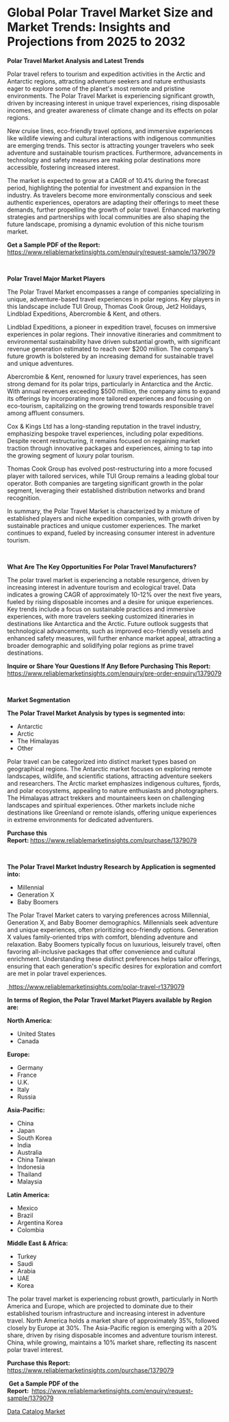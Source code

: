 <p><h1>Global Polar Travel Market Size and Market Trends: Insights and Projections from 2025 to 2032</h1></p><p><strong>Polar Travel Market Analysis and Latest Trends</strong></p>
<p><p>Polar travel refers to tourism and expedition activities in the Arctic and Antarctic regions, attracting adventure seekers and nature enthusiasts eager to explore some of the planet's most remote and pristine environments. The Polar Travel Market is experiencing significant growth, driven by increasing interest in unique travel experiences, rising disposable incomes, and greater awareness of climate change and its effects on polar regions. </p><p>New cruise lines, eco-friendly travel options, and immersive experiences like wildlife viewing and cultural interactions with indigenous communities are emerging trends. This sector is attracting younger travelers who seek adventure and sustainable tourism practices. Furthermore, advancements in technology and safety measures are making polar destinations more accessible, fostering increased interest. </p><p>The market is expected to grow at a CAGR of 10.4% during the forecast period, highlighting the potential for investment and expansion in the industry. As travelers become more environmentally conscious and seek authentic experiences, operators are adapting their offerings to meet these demands, further propelling the growth of polar travel. Enhanced marketing strategies and partnerships with local communities are also shaping the future landscape, promising a dynamic evolution of this niche tourism market.</p></p>
<p><strong>Get a Sample PDF of the Report:&nbsp;</strong> <a href="https://www.reliablemarketinsights.com/enquiry/request-sample/1379079?utm_campaign=3212&utm_medium=2&utm_source=Github&utm_content=ia&utm_term=09032025&utm_id=polar-travel">https://www.reliablemarketinsights.com/enquiry/request-sample/1379079</a></p>
<p>&nbsp;</p>
<p><strong>Polar Travel Major Market Players</strong></p>
<p><p>The Polar Travel Market encompasses a range of companies specializing in unique, adventure-based travel experiences in polar regions. Key players in this landscape include TUI Group, Thomas Cook Group, Jet2 Holidays, Lindblad Expeditions, Abercrombie & Kent, and others.</p><p>Lindblad Expeditions, a pioneer in expedition travel, focuses on immersive experiences in polar regions. Their innovative itineraries and commitment to environmental sustainability have driven substantial growth, with significant revenue generation estimated to reach over $200 million. The company’s future growth is bolstered by an increasing demand for sustainable travel and unique adventures.</p><p>Abercrombie & Kent, renowned for luxury travel experiences, has seen strong demand for its polar trips, particularly in Antarctica and the Arctic. With annual revenues exceeding $500 million, the company aims to expand its offerings by incorporating more tailored experiences and focusing on eco-tourism, capitalizing on the growing trend towards responsible travel among affluent consumers.</p><p>Cox & Kings Ltd has a long-standing reputation in the travel industry, emphasizing bespoke travel experiences, including polar expeditions. Despite recent restructuring, it remains focused on regaining market traction through innovative packages and experiences, aiming to tap into the growing segment of luxury polar tourism.</p><p>Thomas Cook Group has evolved post-restructuring into a more focused player with tailored services, while TUI Group remains a leading global tour operator. Both companies are targeting significant growth in the polar segment, leveraging their established distribution networks and brand recognition.</p><p>In summary, the Polar Travel Market is characterized by a mixture of established players and niche expedition companies, with growth driven by sustainable practices and unique customer experiences. The market continues to expand, fueled by increasing consumer interest in adventure tourism.</p></p>
<p>&nbsp;</p>
<p><strong>What Are The Key Opportunities For Polar Travel Manufacturers?</strong></p>
<p><p>The polar travel market is experiencing a notable resurgence, driven by increasing interest in adventure tourism and ecological travel. Data indicates a growing CAGR of approximately 10-12% over the next five years, fueled by rising disposable incomes and a desire for unique experiences. Key trends include a focus on sustainable practices and immersive experiences, with more travelers seeking customized itineraries in destinations like Antarctica and the Arctic. Future outlook suggests that technological advancements, such as improved eco-friendly vessels and enhanced safety measures, will further enhance market appeal, attracting a broader demographic and solidifying polar regions as prime travel destinations.</p></p>
<p><strong>Inquire or Share Your Questions If Any Before Purchasing This Report:</strong> <a href="https://www.reliablemarketinsights.com/enquiry/pre-order-enquiry/1379079?utm_campaign=3212&utm_medium=2&utm_source=Github&utm_content=ia&utm_term=09032025&utm_id=polar-travel">https://www.reliablemarketinsights.com/enquiry/pre-order-enquiry/1379079</a></p>
<p>&nbsp;</p>
<p><strong>Market Segmentation</strong></p>
<p><strong>The Polar Travel Market Analysis by types is segmented into:</strong></p>
<p><ul><li>Antarctic</li><li>Arctic</li><li>The Himalayas</li><li>Other</li></ul></p>
<p><p>Polar travel can be categorized into distinct market types based on geographical regions. The Antarctic market focuses on exploring remote landscapes, wildlife, and scientific stations, attracting adventure seekers and researchers. The Arctic market emphasizes indigenous cultures, fjords, and polar ecosystems, appealing to nature enthusiasts and photographers. The Himalayas attract trekkers and mountaineers keen on challenging landscapes and spiritual experiences. Other markets include niche destinations like Greenland or remote islands, offering unique experiences in extreme environments for dedicated adventurers.</p></p>
<p><strong>Purchase this Report:&nbsp;</strong><a href="https://www.reliablemarketinsights.com/purchase/1379079?utm_campaign=3212&utm_medium=2&utm_source=Github&utm_content=ia&utm_term=09032025&utm_id=polar-travel">https://www.reliablemarketinsights.com/purchase/1379079</a></p>
<p>&nbsp;</p>
<p><strong>The Polar Travel Market Industry Research by Application is segmented into:</strong></p>
<p><ul><li>Millennial</li><li>Generation X</li><li>Baby Boomers</li></ul></p>
<p><p>The Polar Travel Market caters to varying preferences across Millennial, Generation X, and Baby Boomer demographics. Millennials seek adventure and unique experiences, often prioritizing eco-friendly options. Generation X values family-oriented trips with comfort, blending adventure and relaxation. Baby Boomers typically focus on luxurious, leisurely travel, often favoring all-inclusive packages that offer convenience and cultural enrichment. Understanding these distinct preferences helps tailor offerings, ensuring that each generation's specific desires for exploration and comfort are met in polar travel experiences.</p></p>
<p><a href="https://www.reliablemarketinsights.com/polar-travel-r1379079?utm_campaign=3212&utm_medium=2&utm_source=Github&utm_content=ia&utm_term=09032025&utm_id=polar-travel">&nbsp;https://www.reliablemarketinsights.com/polar-travel-r1379079</a></p>
<p><strong>In terms of Region, the Polar Travel Market Players available by Region are:</strong></p>
<p>
    <p> <strong> North America: </strong>
        <ul>
            <li>United States</li>
            <li>Canada</li>
        </ul>
        </p> 
    <p> <strong> Europe: </strong>
        <ul>
            <li>Germany</li>
            <li>France</li>
            <li>U.K.</li>
            <li>Italy</li>
            <li>Russia</li>
        </ul>
        </p> 
    <p> <strong> Asia-Pacific: </strong>
        <ul>
            <li>China</li>
            <li>Japan</li>
            <li>South Korea</li>
            <li>India</li>
            <li>Australia</li>
            <li>China Taiwan</li>
            <li>Indonesia</li>
            <li>Thailand</li>
            <li>Malaysia</li>
        </ul>
        </p> 
    <p> <strong> Latin America: </strong>
        <ul>
            <li>Mexico</li>
            <li>Brazil</li>
            <li>Argentina Korea</li>
            <li>Colombia</li>
        </ul>
        </p> 
    <p> <strong> Middle East & Africa: </strong>
        <ul>
            <li>Turkey</li>
            <li>Saudi</li>
            <li>Arabia</li>
            <li>UAE</li>
            <li>Korea</li>
        </ul>
    </p>
    </p>
<p><p>The polar travel market is experiencing robust growth, particularly in North America and Europe, which are projected to dominate due to their established tourism infrastructure and increasing interest in adventure travel. North America holds a market share of approximately 35%, followed closely by Europe at 30%. The Asia-Pacific region is emerging with a 20% share, driven by rising disposable incomes and adventure tourism interest. China, while growing, maintains a 10% market share, reflecting its nascent polar travel interest.</p></p>
<p><strong>Purchase this Report: </strong><a href="https://www.reliablemarketinsights.com/purchase/1379079?utm_campaign=3212&utm_medium=2&utm_source=Github&utm_content=ia&utm_term=09032025&utm_id=polar-travel">https://www.reliablemarketinsights.com/purchase/1379079</a></p>
<p>&nbsp;<strong>Get a Sample PDF of the Report:&nbsp;&nbsp;</strong><a href="https://www.reliablemarketinsights.com/enquiry/request-sample/1379079?utm_campaign=3212&utm_medium=2&utm_source=Github&utm_content=ia&utm_term=09032025&utm_id=polar-travel">https://www.reliablemarketinsights.com/enquiry/request-sample/1379079</a></p>
<p><strong></strong></p>
<p><p><a href="https://github.com/anggigpps/Market-Research-Report-List-1/blob/main/data-catalog-market.md?utm_campaign=3212&utm_medium=2&utm_source=Github&utm_content=ia&utm_term=09032025&utm_id=polar-travel">Data Catalog Market</a></p></p>
